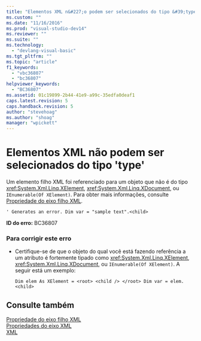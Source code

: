 ```yaml
---
title: "Elementos XML n&#227;o podem ser selecionados do tipo &#39;type&#39; | Microsoft Docs"
ms.custom: ""
ms.date: "11/16/2016"
ms.prod: "visual-studio-dev14"
ms.reviewer: ""
ms.suite: ""
ms.technology: 
  - "devlang-visual-basic"
ms.tgt_pltfrm: ""
ms.topic: "article"
f1_keywords: 
  - "vbc36807"
  - "bc36807"
helpviewer_keywords: 
  - "BC36807"
ms.assetid: 01c19899-2b44-41e9-a99c-35edfa0deaf1
caps.latest.revision: 5
caps.handback.revision: 5
author: "stevehoag"
ms.author: "shoag"
manager: "wpickett"
---
```

# Elementos XML n&#227;o podem ser selecionados do tipo &#39;type&#39;
Um elemento filho XML foi referenciado para um objeto que não é do tipo <xref:System.Xml.Linq.XElement>, <xref:System.Xml.Linq.XDocument>, ou `IEnumerable(Of XElement)`. Para obter mais informações, consulte [Propriedade do eixo filho XML](../../visual-basic/language-reference/xml-axis/xml-child-axis-property.md).  
  
```vb#  
' Generates an error. Dim var = "sample text".<child>  
```  
  
 **ID do erro:** BC36807  
  
### Para corrigir este erro  
  
-   Certifique\-se de que o objeto do qual você está fazendo referência a um atributo é fortemente tipado como <xref:System.Xml.Linq.XElement>, <xref:System.Xml.Linq.XDocument>, ou `IEnumerable(Of XElement)`. A seguir está um exemplo:  
  
    ```vb#  
    Dim elem As XElement = <root> <child /> </root> Dim var = elem.<child>  
    ```  
  
## Consulte também  
 [Propriedade do eixo filho XML](../../visual-basic/language-reference/xml-axis/xml-child-axis-property.md)   
 [Propriedades do eixo XML](../../visual-basic/language-reference/xml-axis/xml-axis-properties.md)   
 [XML](../../visual-basic/programming-guide/language-features/xml/index.md)